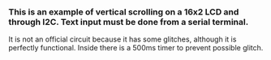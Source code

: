 ### This is an example of vertical scrolling on a 16x2 LCD and through I2C. Text input must be done from a serial terminal.

It is not an official circuit because it has some glitches, although it is perfectly functional. Inside there is a 500ms timer to prevent possible glitch.
